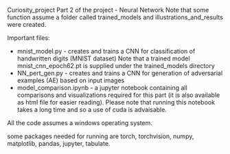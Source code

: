 Curiosity_project
Part 2 of the project - Neural Network
Note that some function assume a folder called trained_models and illustrations_and_results were created.

Important files:
- mnist_model.py - creates and trains a CNN for classification of handwritten digits (MNIST dataset)
	Note that a trained model mnist_cnn_epoch62.pt is supplied under the trained_models directory
- NN_pert_gen.py - creates and trains a CNN for generation of adversarial examples (AE) based on input images
- model_comparison.ipynb - a jupyter notebook containing all comparisons and visualizations required for this part
	(it is also available as html file for easier reading). Please note that running this notebook takes a long
	time and so a use of cuda is advaisable.

All the code assumes a windows operating system.

some packages needed for running are torch, torchvision, numpy, matplotlib, pandas, jupyter, tabulate.